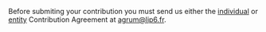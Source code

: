 Before submiting your contribution you must send us either the 
[individual](https://gitlab.com/agrumery/aGrUM/wikis/contribution/individual) or 
[entity](https://gitlab.com/agrumery/aGrUM/wikis/contribution/entity) 
Contribution Agreement at agrum@lip6.fr.